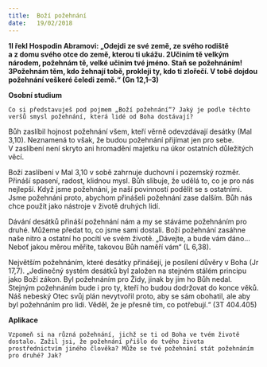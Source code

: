 ```yaml
---
title:  Boží požehnání 
date:   19/02/2018
---
```


**1I řekl Hospodin Abramovi: „Odejdi ze své země, ze svého rodiště a z domu svého otce do země, kterou ti ukážu. 2Učiním tě velkým národem, požehnám tě, velké učiním tvé jméno. Staň se požehnáním! 3Požehnám těm, kdo žehnají tobě, prokleji ty, kdo ti zlořečí. V tobě dojdou požehnání veškeré čeledi země.“ (Gn 12,1–3)** 

**Osobní studium** 

`Co si představuješ pod pojmem „Boží požehnání“? Jaký je podle těchto veršů smysl požehnání, která lidé od Boha dostávají?` 

Bůh zaslíbil hojnost požehnání všem, kteří věrně odevzdávají desátky (Mal 3,10). Neznamená to však, že budou požehnání přijímat jen pro sebe. V zaslíbení není skryto ani hromadění majetku na úkor ostatních důležitých věcí. 

Boží zaslíbení v Mal 3,10 v sobě zahrnuje duchovní i pozemský rozměr. Přináší spasení, radost, klidnou mysl. Bůh slibuje, že udělá to, co je pro nás nejlepší. Když jsme požehnáni, je naší povinností podělit se s ostatními. Jsme požehnáni proto, abychom přinášeli požehnání zase dalším. Bůh nás chce použít jako nástroje v životě druhých lidí. 

Dávání desátků přináší požehnání nám a my se stáváme požehnáním pro druhé. Můžeme předat to, co jsme sami dostali. Boží požehnání zasáhne naše nitro a ostatní ho pocítí ve svém životě. „Dávejte, a bude vám dáno… Neboť jakou měrou měříte, takovou Bůh naměří vám“ (L 6,38). 

Největším požehnáním, které desátky přinášejí, je posílení důvěry v Boha (Jr 17,7). „Jedinečný systém desátků byl založen na stejném stálém principu jako Boží zákon. Byl požehnáním pro Židy, jinak by jim ho Bůh nedal. Stejným požehnáním bude i pro ty, kteří ho budou dodržovat do konce věků. Náš nebeský Otec svůj plán nevytvořil proto, aby se sám obohatil, ale aby byl požehnáním pro lidi. Věděl, že je přesně tím, co potřebují.“ (3T 404.405) 

**Aplikace** 

`Vzpomeň si na různá požehnání, jichž se ti od Boha ve tvém životě dostalo. Zažil jsi, že požehnání přišlo do tvého života prostřednictvím jiného člověka? Může se tvé požehnání stát požehnáním pro druhé? Jak?`